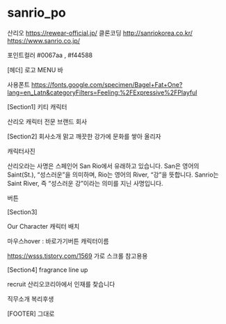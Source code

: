 # sanrio_po
산리오
<https://rewear-official.jp/> 클론코딩
http://sanriokorea.co.kr/
https://www.sanrio.co.jp/

포인트컬러 #0067aa , #f44588


[헤더]
로고   MENU  바

사용폰트
https://fonts.google.com/specimen/Bagel+Fat+One?lang=en_Latn&categoryFilters=Feeling:%2FExpressive%2FPlayful


[Section1]
키티  캐릭터

산리오
캐릭터 전문 브랜드 회사


[Section2]
회사소개
맑고 깨끗한 강가에
문화를 쌓아 올리자

캐릭터사진

산리오라는 사명은 스페인어 San Rio에서 유래하고 있습니다. San은 영어의 Saint(St.), “성스러운”을 의미하며, Rio는 영어의 River, “강”을 뜻합니다. Sanrio는 Saint River, 즉 “성스러운 강”이라는 의미를 지닌 사명입니다.

버튼



[Section3]

Our Character
캐릭터 배치

마우스hover : 바로가기버튼 캐릭터이름

https://wsss.tistory.com/1569 가로 스크롤 참고용용



[Section4]  fragrance line up

recruit
산리오코리아에서
인재를 찾습니다

직무소개
복리후생



[FOOTER] 
그대로